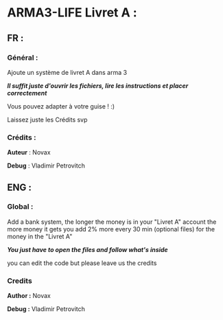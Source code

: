 # ARMA3-LIFE Livret A :
## FR :
### Général :
Ajoute un système de livret A dans arma 3


***Il suffit juste d'ouvrir les fichiers, lire les instructions et placer correctement***

Vous pouvez adapter à votre guise ! :)

Laissez juste les Crédits svp


### Crédits :

**Auteur** : Novax

**Debug** : Vladimir Petrovitch

## ENG :
### Global :

Add a bank system, the longer the money is in your "Livret A" account the more money it gets you
add 2% more every 30 min (optional files) for the money in the "Livret A"

***You just have to open the files and follow what's inside***

you can edit the code but please leave us the credits

### Credits
**Author :** Novax

**Debug :** Vladimir Petrovitch